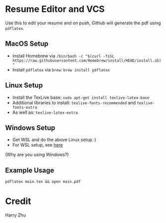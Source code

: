 # Resume Editor and VCS

Use this to edit your resume and on push, Github will generate the pdf using `pdflatex`.

## MacOS Setup

- Install Homebrew via `/bin/bash -c "$(curl -fsSL https://raw.githubusercontent.com/Homebrew/install/HEAD/install.sh)"`
- Install `pdflatex` via `brew`: `brew install pdflatex`

## Linux Setup
- Install the TexLive base: `sudo apt-get install texlive-latex-base`
- Additional libraries to install: `texlive-fonts-recommended` and `texlive-fonts-extra`
- As well as: `texlive-latex-extra`

## Windows Setup

- Get WSL and do the above Linux setup :)
- For WSL setup, see [here](https://learn.microsoft.com/en-us/windows/wsl/install)

(Why are you using Windows?)

## Example Usage

`pdflatex main.tex && open main.pdf`

# Credit

Harry Zhu
